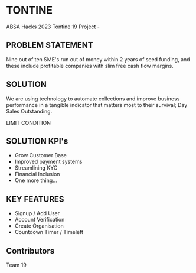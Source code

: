 # TONTINE
ABSA Hacks 2023 Tontine 19 Project - 


## PROBLEM STATEMENT
Nine out of ten SME's run out of money within 2 years of seed funding, and these include profitable companies with slim free cash flow margins. 

## SOLUTION
We are using technology to automate collections and improve business performance in a tangible indicator that matters most to their survival; Day Sales Outstanding.


LIMIT CONDITION

## SOLUTION KPI's
- Grow Customer Base
- Improved payment systems
- Streamlining KYC
- Financial Inclusion 
- One more thing...

## KEY FEATURES

- Signup / Add User
- Account Verification
- Create Organisation
- Countdown Timer / Timeleft

## Contributors
Team 19
